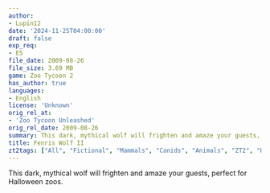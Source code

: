 ```yaml
---
author:
- Lupin12
date: '2024-11-25T04:00:00'
draft: false
exp_req:
- ES
file_date: 2009-08-26
file_size: 3.69 MB
game: Zoo Tycoon 2
has_author: true
languages:
- English
license: 'Unknown'
orig_rel_at:
- 'Zoo Tycoon Unleashed'
orig_rel_date: 2009-08-26
summary: This dark, mythical wolf will frighten and amaze your guests, perfect for Halloween zoos.
title: Fenris Wolf II
zt2tags: ["All", "Fictional", "Mammals", "Canids", "Animals", "ZT2", "Halloween"]
---
```

This dark, mythical wolf will frighten and amaze your guests, perfect for Halloween zoos.

